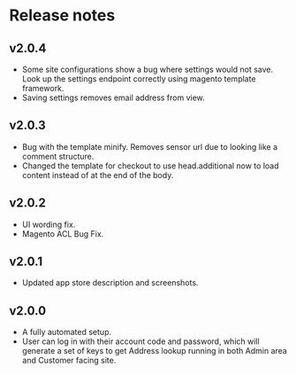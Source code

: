 # Release notes

## v2.0.4

- Some site configurations show a bug where settings would not save. Look up the settings endpoint correctly using magento template framework.
- Saving settings removes email address from view.

## v2.0.3

- Bug with the template minify. Removes sensor url due to looking like a comment structure.
- Changed the template for checkout to use head.additional now to load content instead of at the end of the body.

## v2.0.2

- UI wording fix.
- Magento ACL Bug Fix.

## v2.0.1

- Updated app store description and screenshots.

## v2.0.0

- A fully automated setup.
- User can log in with their account code and password, which will generate a set 
  of keys to get Address lookup running in both Admin area and Customer facing site.
